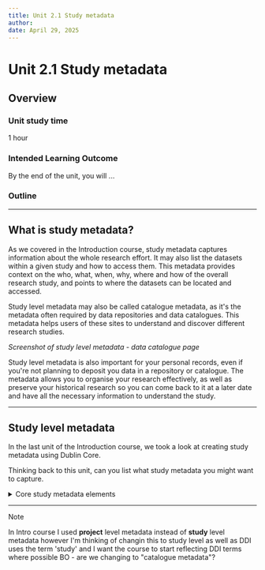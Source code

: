 ```yaml
---
title: Unit 2.1 Study metadata
author: 
date: April 29, 2025
---
```


# Unit 2.1 Study metadata

## Overview

### Unit study time
1 hour

### Intended Learning Outcome
By the end of the unit, you will ...

### Outline

---

## What is study metadata?

As we covered in the Introduction course, study metadata captures information about the whole research effort. It may also list the datasets within a given study and how to access them. This metadata provides context on the who, what, when, why, where and how of the overall research study, and points to where the datasets can be located and accessed.

Study level metadata may also be called catalogue metadata, as it's the metadata often required by data repositories and data catalogues. This metadata helps users of these sites to understand and discover different research studies. 

_Screenshot of study level metadata - data catalogue page_

Study level metadata is also important for your personal records, even if you're not planning to deposit you data in a repository or catalogue. The metadata allows you to organise your research effectively, as well as preserve your historical research so you can come back to it at a later date and have all the necessary information to understand the study.

---

## Study level metadata

In the last unit of the Introduction course, we took a look at creating study metadata using Dublin Core.

Thinking back to this unit, can you list what study metadata you might want to capture.

<details>
<summary>Core study metadata elements</summary>
<p></p>

Below are some core metadata elements for study metadata. The elements marked with (R) should be considered required metadata that all studies complete. The elements marked with (O) are optional metadata that can be completed if relevant and necessary.

- **Title** (R)
  - the title of the research study
- **Creator** (R)
  - the creator of the data, this could be the PI of the study
- **Subject** (R)
  - e.g. keywords or topics
- **Description** (R)
  - e.g. an abstract or table of contents
- **Contributor** (O)
  - e.g. people or organisations who contributed to the research process
- **Date** (R)
  - e.g. the date range the research was conducted, the end date of the research etc.
- **Type** (R)
- **Format** (R)
  - the format that the data is stored in
- **Language** (R)
  - the language the data is stored in
- **Relation** (O)
  - any other publications or resources that are related to the study
- **Coverage** (R)
  - the geographical coverage of the research study as a whole

If you're working on a larger research study and you're planning to share your data, you may want to include more metadata elements, such as...

- **Funder** (O)
  - If the research study is recieving funding, the name of the organisations providing funding
- **Publisher** (O)
  - If the research study 
- **Access rights** (O)
  - If the (meta)data for the research study is shared online, you need to state the access rights to the data 
- **Identifier** (O)
  - If information about the research study and/or its data is available online, you should provide a DOI or PID to the online location

If you are depositing your data in a repository or catalogue, it is important to check the metadata requirements of those sites to ensure to capture any further metadata elements.

</details>

---

>[!NOTE]
>In Intro course I used **project** level metadata instead of **study** level metadata however I'm thinking of changin this to study level as well as DDI uses the term 'study' and I want the course to start reflecting DDI terms where possible
> BO - are we changing to "catalogue metadata"?

